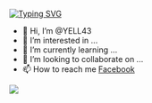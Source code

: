 [![Typing SVG](https://readme-typing-svg.herokuapp.com/?lines=Hi+My+name+is+Thanaphon+Jaitrong;Welcome+to+My+github)](https://git.io/typing-svg)
- 👋 Hi, I’m @YELL43
- 👀 I’m interested in ...
- 🌱 I’m currently learning ...
- 💞️ I’m looking to collaborate on ...
- 📫 How to reach me [Facebook](https://www.facebook.com/tnapon.yell) 

<img src = "https://github-readme-stats.vercel.app/api?username=YELL43&&show_icons=true&title_color=ffffff&icon_color=bb2acf&text_color=daf7dc&bg_color=151515">

<!---
YELL43/YELL43 is a ✨ special ✨ repository because its `README.md` (this file) appears on your GitHub profile.
You can click the Preview link to take a look at your changes.
--->
